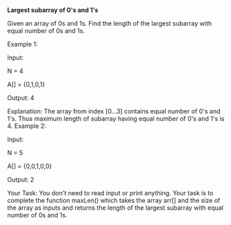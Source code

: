 **Largest subarray of 0's and 1's**

Given an array of 0s and 1s. Find the length of the largest subarray with equal number of 0s and 1s.

Example 1:

Input:

N = 4

A[] = {0,1,0,1}

Output: 4

Explanation: The array from index [0...3]
contains equal number of 0's and 1's.
Thus maximum length of subarray having
equal number of 0's and 1's is 4.
Example 2:

Input:

N = 5

A[] = {0,0,1,0,0}

Output: 2

Your Task:
You don't need to read input or print anything. Your task is to complete the function maxLen() which takes the array arr[] and the size of the array as inputs and returns the length of the largest subarray with equal number of 0s and 1s.

